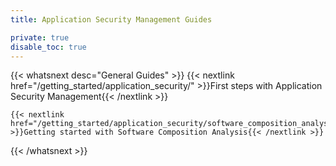 ```yaml
---
title: Application Security Management Guides

private: true
disable_toc: true
---
```


{{< whatsnext desc="General Guides" >}}
    {{< nextlink href="/getting_started/application_security/" >}}First steps with Application Security Management{{< /nextlink >}}

    {{< nextlink href="/getting_started/application_security/software_composition_analysis" >}}Getting started with Software Composition Analysis{{< /nextlink >}}
{{< /whatsnext >}}

